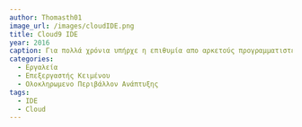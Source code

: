 ```yaml
---
author: Thomasth01
image_url: /images/cloudIDE.png
title: Cloud9 IDE
year: 2016 
caption: Για πολλά χρόνια υπήρχε η επιθυμία απο αρκετούς προγραμματιστές να μεταφερθεί ο προγραμματισμός απο τοπικό σε δικτυακό επίπεδο. Αυτο προέκυψε απο την ανάγκη πολλών εταιριών να μπορούν να έχουν πρόσβαση και επεξεργασία μέσω IDE στον κώδικα των εφαρμογών απο οποιοδήποτε γεωγραφικό σημείο. Το Cloud9 είναι μια από τις δημοφιλέστερες και πιο πετυχημένες εκδοχές cloud IDE
categories:
  - Εργαλεία
  - Επεξεργαστής Κειμένου
  - Ολοκληρωμενο Περιβάλλον Ανάπτυξης 
tags:
  - IDE
  - Cloud
---
```


